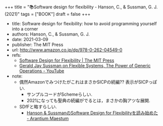 +++
title = "📚Software design for flexibility - Hanson, C., & Sussman, G. J.(2021)"
tags = ["BOOK"]
draft = false
+++

-   title: Software design for flexibility: how to avoid programming yourself into a corner
-   authors: Hanson, C., & Sussman, G. J.
-   date: 2021-03-09
-   publisher: The MIT Press
-   url: <http://www.amazon.co.jp/dp/978-0-262-04549-0>
-   refs:
    -   [Software Design for Flexibility | The MIT Press](https://mitpress.mit.edu/books/software-design-flexibility)
    -   [Gerald Jay Sussman on Flexible Systems, The Power of Generic Operations - YouTube](https://www.youtube.com/watch?v=cblhgNUoX9M)
-   note:
    -   偶然AmazonでみつけたがこれはまさかSICPの続編?? 表示がSICPっぽい.
        -   サンプルコードがSchemeらしい.
        -   2021になっても聖典の続編がでるとは，まさかの胸アツな展開.
    -   SDfFと略すらしい.
        -   [Hanson & SussmanのSoftware Design for Flexibilityを読み始めた - Arantium Maestum](https://zehnpaard.hatenablog.com/entry/2021/03/21/234414)
